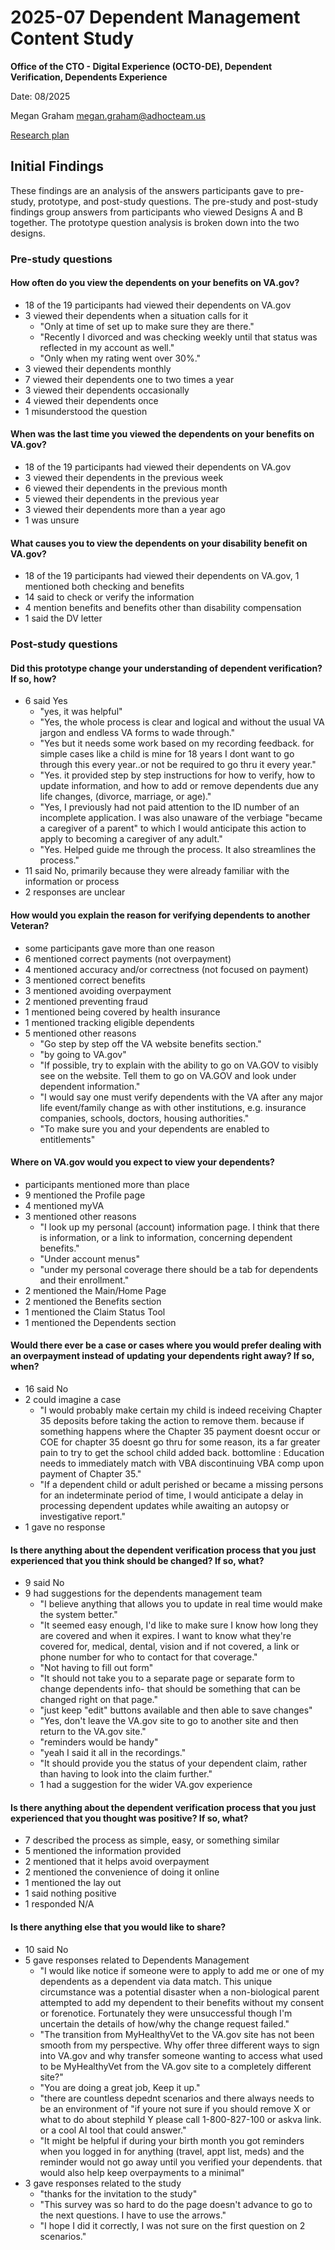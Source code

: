 # 2025-07 Dependent Management Content Study

**Office of the CTO - Digital Experience (OCTO-DE), Dependent Verification, Dependents Experience**

Date: 08/2025

Megan Graham megan.graham@adhocteam.us

[Research plan](https://github.com/department-of-veterans-affairs/va.gov-team/blob/master/products/dependents/research/2025-07-dependent-management-content-study/research-plan.md)


## Initial Findings
These findings are an analysis of the answers participants gave to pre-study, prototype, and post-study questions. The pre-study and post-study findings group answers from participants who viewed Designs A and B together. The prototype question analysis is broken down into the two designs.


### Pre-study questions

#### How often do you view the dependents on your benefits on VA.gov? 
- 18 of the 19 participants had viewed their dependents on VA.gov
- 3	viewed their dependents when a situation calls for it
     - "Only at time of set up to make sure they are there."
     - "Recently I divorced and was checking weekly until that status was reflected in my account as well."
     - "Only when my rating went over 30%."
- 3	viewed their dependents monthly
- 7	viewed their dependents one to two times a year
- 3	viewed their dependents occasionally
- 4	viewed their dependents once
- 1	misunderstood the question

#### When was the last time you viewed the dependents on your benefits on VA.gov?
- 18 of the 19 participants had viewed their dependents on VA.gov
- 3	viewed their dependents in the previous week
- 6	viewed their dependents in the previous month
- 5	viewed their dependents in the previous year
- 3	viewed their dependents more than a year ago
- 1 was unsure

#### What causes you to view the dependents on your disability benefit on VA.gov? 
- 18 of the 19 participants had viewed their dependents on VA.gov, 1 mentioned both checking and benefits
- 14	said to check or verify the information
- 4	 mention benefits and benefits other than disability compensation
- 1	 said the DV letter


### Post-study questions

#### Did this prototype change your understanding of dependent verification? If so, how?
- 6	said Yes
     - "yes, it was helpful"
     - "Yes, the whole process is clear and logical and without the usual VA jargon and endless VA forms to wade through."
     - "Yes but it needs some work based on my recording feedback. for simple cases like a child is mine for 18 years I dont want to go through this every year..or not be required to go thru it every year."
     - "Yes. it provided step by step instructions for how to verify, how to update information, and how to add or remove dependents due any life changes, (divorce, marriage, or age)."
     - "Yes, I previously had not paid attention to the ID number of an  incomplete application. I was also unaware of the verbiage "became a caregiver of a parent" to which I would anticipate this action to apply to becoming a caregiver of any adult."
     - "Yes. Helped guide me through the process. It also streamlines the process."
- 11 said No, primarily because they were already familiar with the information or process
- 2	responses are unclear

#### How would you explain the reason for verifying dependents to another Veteran?
- some participants gave more than one reason
- 6 mentioned correct payments (not overpayment)	
- 4 mentioned accuracy and/or correctness (not focused on payment)	
- 3 mentioned correct benefits	
- 3 mentioned avoiding overpayment	
- 2 mentioned preventing fraud	
- 1 mentioned being covered by health insurance	
- 1 mentioned tracking eligible dependents	
- 5 mentioned other reasons
     - "Go step by step off the VA website benefits section."
     - "by going to VA.gov"
     - "If possible, try to explain with the ability to go on VA.GOV to visibly see on the website. Tell them to go on VA.GOV and look under dependent information."
     - "I would say one must verify dependents with the VA after any major life event/family change as with other institutions, e.g. insurance companies, schools, doctors, housing authorities."
     - "To make sure you and your dependents are enabled to entitlements"
 
 #### Where on VA.gov would you expect to view your dependents?
 - participants mentioned more than place
 - 9 mentioned the Profile page
 - 4 mentioned myVA
 - 3 mentioned other reasons
   - "I look up my personal (account) information page. I think that there is information, or a link to information, concerning dependent benefits."
   - "Under account menus"
   - "under my personal coverage there should be a tab for dependents and their enrollment."
- 2 mentioned the Main/Home Page
- 2 mentioned the Benefits section
- 1 mentioned the Claim Status Tool
- 1 mentioned the Dependents section

#### Would there ever be a case or cases where you would prefer dealing with an overpayment instead of updating your dependents right away? If so, when?
- 16 said No
- 2 could imagine a case
     - "I would probably make certain my child is indeed receiving Chapter 35 deposits before taking the action to remove them. because if something happens where the Chapter 35 payment doesnt occur or COE for chapter 35 doesnt go thru for some reason, its a far greater pain to try to get the school child added back. bottomline : Education needs to immediately match with VBA discontinuing VBA comp upon payment of Chapter 35."
     - "If a dependent child or adult perished or became a missing persons for an indeterminate period of time, I would anticipate a delay in processing dependent updates while awaiting an autopsy or investigative report."
- 1 gave no response

#### Is there anything about the dependent verification process that you just experienced that you think should be changed? If so, what?
- 9 said No
- 9 had suggestions for the dependents management team
     - "I believe anything that allows you to update in real time would make the system better."
     - "It seemed easy enough, I'd like to make sure I know how long they are covered and when it expires. I want to know what they're covered for, medical, dental, vision and if not covered, a link or phone number for who to contact for that coverage."
     - "Not having to fill out form"
     - "It should not take you to a separate page or separate form to change dependents info- that should be something that can be changed right on that page."
     - "just keep "edit" buttons available and then able to save changes"
     - "Yes, don't leave the VA.gov site to go to another site and then return to the VA.gov site."
     - "reminders would be handy"
     - "yeah I said it all in the recordings."
     - "It should provide you the status of your dependent claim, rather than having to look into the claim further."
  - 1 had a suggestion for the wider VA.gov experience
 
#### Is there anything about the dependent verification process that you just experienced that you thought was positive? If so, what?
- 7 described the process as simple, easy, or something similar
- 5 mentioned the information provided
- 2 mentioned that it helps avoid overpayment
- 2 mentioned the convenience of doing it online
- 1 mentioned the lay out
- 1 said nothing positive
- 1 responded N/A
 
#### Is there anything else that you would like to share?
- 10 said No																						
- 5 gave responses related to Dependents Management
     - "I would like notice if someone were to apply to add me or one of my dependents as a dependent via data match. This unique circumstance was a potential disaster when a non-biological parent attempted to add my dependent to their benefits without my consent or forenotice. Fortunately they were unsuccessful though I'm uncertain the details of how/why the change request failed."
     - "The transition from MyHealthyVet to the VA.gov site has not been smooth from my perspective. Why offer three different ways to sign into VA.gov and why transfer someone wanting to access what used to be MyHealthyVet from the VA.gov site to a completely different site?"
     - "You are doing a great job, Keep it up."
     - "there are countless depednt scenarios and there always needs to be an environment of "if youre not sure if you should remove X or what to do about stephild Y please call 1-800-827-100 or askva link. or a cool AI tool that could answer."
     - "It might be helpful if during your birth month you got reminders when you logged in for anything (travel, appt list, meds) and the reminder would not go away until you verified your dependents. that would also help keep overpayments to a minimal"
- 3 gave responses related to the study
     - "thanks for the invitation to the study"
     - "This survey was so hard to do the page doesn't advance to go to the next questions. I have to use the arrows."
     - "I hope I did it correctly, I was not sure on the first question on 2 scenarios."

